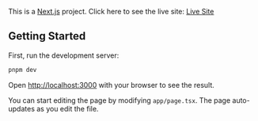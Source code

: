 This is a [Next.js](https://nextjs.org) project. Click here to see the live site: [Live Site](https://amazing-torte-ac0ebe.netlify.app/)

## Getting Started

First, run the development server:

```bash
pnpm dev
```

Open [http://localhost:3000](http://localhost:3000) with your browser to see the result.

You can start editing the page by modifying `app/page.tsx`. The page auto-updates as you edit the file.